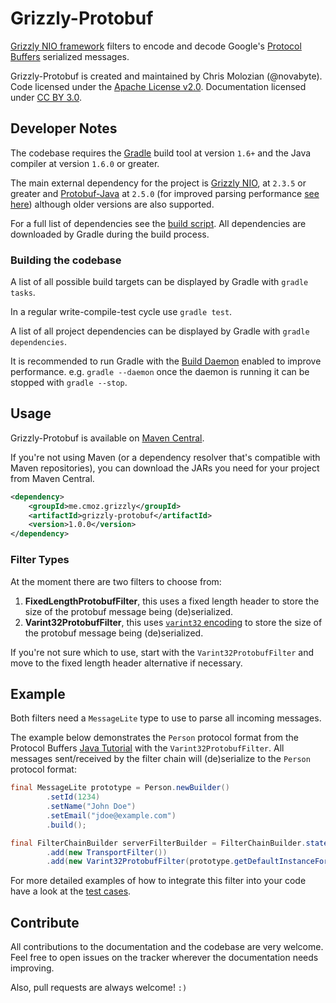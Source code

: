 Grizzly-Protobuf
================

[Grizzly NIO framework](http://grizzly.java.net/) filters to encode and decode
 Google's [Protocol Buffers](https://developers.google.com/protocol-buffers/)
 serialized messages.

Grizzly-Protobuf is created and maintained by Chris Molozian (@novabyte).
<br/>
Code licensed under the [Apache License v2.0](http://www.apache.org/licenses/LICENSE-2.0).
 Documentation licensed under [CC BY 3.0](http://creativecommons.org/licenses/by/3.0/).

## Developer Notes ##

The codebase requires the [Gradle](http://gradle.org) build tool at version
 `1.6+` and the Java compiler at version `1.6.0` or greater.

The main external dependency for the project is [Grizzly NIO](http://grizzly.java.net/),
 at `2.3.5` or greater and [Protobuf-Java](http://search.maven.org/#artifactdetails|com.google.protobuf|protobuf-java|2.5.0|bundle)
 at `2.5.0` (for improved parsing performance [see here](http://protobuf.googlecode.com/svn/trunk/CHANGES.txt))
 although older versions are also supported.

For a full list of dependencies see the [build script](https://github.com/novabyte/grizzly-protobuf/blob/master/build.gradle).
 All dependencies are downloaded by Gradle during the build process.

### Building the codebase ###

A list of all possible build targets can be displayed by Gradle with
 `gradle tasks`.

In a regular write-compile-test cycle use `gradle test`.

A list of all project dependencies can be displayed by Gradle with
 `gradle dependencies`.

It is recommended to run Gradle with the
 [Build Daemon](http://docs.codehaus.org/display/GRADLE/Gradle+Build+Daemon)
 enabled to improve performance. e.g. `gradle --daemon` once the daemon is
 running it can be stopped with `gradle --stop`.

## Usage ##

Grizzly-Protobuf is available on [Maven Central](http://search.maven.org/).

If you're not using Maven (or a dependency resolver that's compatible with Maven
 repositories), you can download the JARs you need for your project from
 Maven Central.

```xml
<dependency>
    <groupId>me.cmoz.grizzly</groupId>
    <artifactId>grizzly-protobuf</artifactId>
    <version>1.0.0</version>
</dependency>
```

### Filter Types ###

At the moment there are two filters to choose from:

1. __FixedLengthProtobufFilter__, this uses a fixed length header to store the
 size of the protobuf message being (de)serialized.
2. __Varint32ProtobufFilter__, this uses [`varint32` encoding](https://developers.google.com/protocol-buffers/docs/encoding#varints)
 to store the size of the protobuf message being (de)serialized.

If you're not sure which to use, start with the `Varint32ProtobufFilter` and
 move to the fixed length header alternative if necessary.

## Example ##

Both filters need a `MessageLite` type to use to parse all incoming messages.

The example below demonstrates the `Person` protocol format from the Protocol Buffers
 [Java Tutorial](https://developers.google.com/protocol-buffers/docs/javatutorial)
 with the `Varint32ProtobufFilter`. All messages sent/received by the filter chain
 will (de)serialize to the `Person` protocol format:

```java
final MessageLite prototype = Person.newBuilder()
        .setId(1234)
        .setName("John Doe")
        .setEmail("jdoe@example.com")
        .build();

final FilterChainBuilder serverFilterBuilder = FilterChainBuilder.stateless()
        .add(new TransportFilter())
        .add(new Varint32ProtobufFilter(prototype.getDefaultInstanceForType()));
```

For more detailed examples of how to integrate this filter into your code have a
 look at the [test cases](https://github.com/novabyte/grizzly-protobuf/tree/master/src/test/java/me/cmoz/grizzly/protobuf).

## Contribute ##

All contributions to the documentation and the codebase are very welcome. Feel
 free to open issues on the tracker wherever the documentation needs improving.

Also, pull requests are always welcome! `:)`
